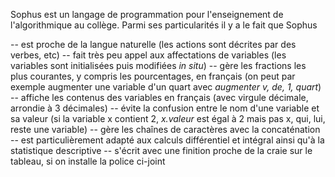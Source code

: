 Sophus est un langage de programmation pour l'enseignement de l'algorithmique au collège. Parmi ses particularités il y a le fait que Sophus

-- est proche de la langue naturelle (les actions sont décrites par des verbes, etc) 
-- fait très peu appel aux affectations de variables (les variables sont initialisées puis modifiées *in situ*)
-- gère les fractions les plus courantes, y compris les pourcentages, en français (on peut par exemple augmenter une variable d'un quart avec *augmenter v, de, 1, quart*) 
-- affiche les contenus des variables en français (avec virgule décimale, arrondie à 3 décimales)
-- évite la confusion entre le nom d'une variable et sa valeur (si la variable x contient 2, *x.valeur* est égal à 2 mais pas x, qui, lui, reste une variable)
-- gère les chaînes de caractères avec la concaténation
-- est particulièrement adapté aux calculs différentiel et intégral ainsi qu'à la statistique descriptive
-- s'écrit avec une finition proche de la craie sur le tableau, si on installe la police ci-joint